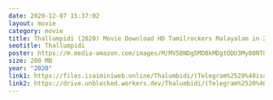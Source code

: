 ```yaml
---
date: 2020-12-07 15:37:02
layout: movie
category: movie
title: Thallumpidi (2020) Movie Download HD Tamilrockers Malayalam in 200 MB
seotitle: Thallumpidi
poster: https://m.media-amazon.com/images/M/MV5BNDg5MDBkMDgtODU3My00NTQxLWFhNDgtZDg2NDQ0MGM5N2JhXkEyXkFqcGdeQXVyMjkxNzQ1NDI@._V1_.jpg
size: 200 MB
year: "2020"
link1: https://files.isaiminiweb.online/Thalumbidi/(Telegram%2520%40isaiminidownload)%2520-%2520Thallumpidi%2520(2020)%2520Malayalam%2520HDRip%2520-%2520200MB%2520-%2520x264%2520-%2520MP3%2520-%2520ESub.mkv?rootId=0APvS4FUVkGTzUk9PVA
link2: https://drive.unblocked.workers.dev/Thalumbidi/(Telegram%2520%40isaiminidownload)%2520-%2520Thallumpidi%2520(2020)%2520Malayalam%2520HDRip%2520-%2520200MB%2520-%2520x264%2520-%2520MP3%2520-%2520ESub.mkv?rootId=0APvS4FUVkGTzUk9PVA
---
```

